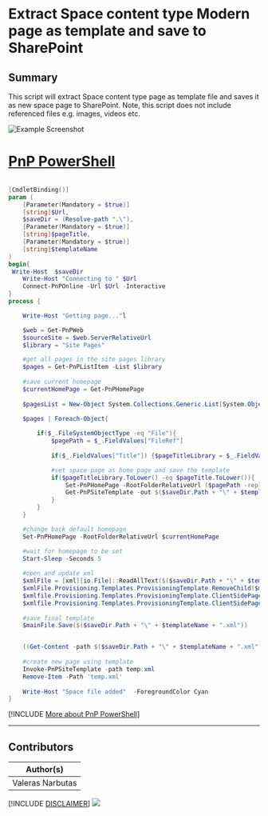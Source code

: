 

# Extract Space content type Modern page as template and save to SharePoint

## Summary

This script will extract Space content type page as template file and saves it as new space page to SharePoint. 
Note, this script does not include referenced files e.g. images, videos etc.

![Example Screenshot](assets/example.png)

# [PnP PowerShell](#tab/pnpps)

```powershell

[CmdletBinding()]
param (
    [Parameter(Mandatory = $true)]
    [string]$Url,
    $saveDir = (Resolve-path ".\"),
    [Parameter(Mandatory = $true)]
    [string]$pageTitle,
    [Parameter(Mandatory = $true)]
    [string]$templateName
)
begin{
 Write-Host  $saveDir
    Write-Host "Connecting to " $Url
    Connect-PnPOnline -Url $Url -Interactive
}
process {

    Write-Host "Getting page..."l

    $web = Get-PnPWeb
    $sourceSite = $web.ServerRelativeUrl
    $library = "Site Pages"

    #get all pages in the site pages library
    $pages = Get-PnPListItem -List $library
 
    #save current homepage
    $currentHomePage = Get-PnPHomePage
 
    $pagesList = New-Object System.Collections.Generic.List[System.Object]

    $pages | Foreach-Object{
        
        if($_.FileSystemObjectType -eq "File"){
		    $pagePath = $_.FieldValues["FileRef"]
            
            if($_.FieldValues["Title"]) {$pageTitleLibrary = $_.FieldValues["Title"].ToString()}

		    #set space page as home page and save the template		
		    if($pageTitleLibrary.ToLower() -eq $pageTitle.ToLower()){
			    Set-PnPHomePage -RootFolderRelativeUrl ($pagePath -replace ($sourceSite+"/"), "")	
			    Get-PnPSiteTemplate -out $($saveDir.Path + "\" + $templateName + ".xml") -Handlers PageContents					 
		    }		
	    }
    }

    #change back default homepage
    Set-PnPHomePage -RootFolderRelativeUrl $currentHomePage

    #wait for homepage to be set
    Start-Sleep -Seconds 5 
 
    #open and update xml
    $xmlFile = [xml][io.File]::ReadAllText($($saveDir.Path + "\" + $templateName + ".xml"))
    $xmlFile.Provisioning.Templates.ProvisioningTemplate.RemoveChild($mainFile.Provisioning.Templates.ProvisioningTemplate.WebSettings)	
    $xmlfile.Provisioning.Templates.ProvisioningTemplate.ClientSidePages.ClientSidePage.Title = $("##PAGENAME##").ToString()
    $xmlfile.Provisioning.Templates.ProvisioningTemplate.ClientSidePages.ClientSidePage.PageName = $("##PAGENAME##.aspx").ToString()
 
    #save final template
    $mainFile.Save($($saveDir.Path + "\" + $templateName + ".xml"))


    ((Get-Content -path $($saveDir.Path + "\" + $templateName + ".xml") -Raw) -replace '##PAGENAME##', $pageTitle) | Set-Content -Path 'temp.xml'
 
    #create new page using template
    Invoke-PnPSiteTemplate -path temp.xml
    Remove-Item -Path 'temp.xml'
    
    Write-Host "Space file added"  -ForegroundColor Cyan
}

```
[!INCLUDE [More about PnP PowerShell](../../docfx/includes/MORE-PNPPS.md)]

***

## Contributors

| Author(s) |
|-----------|
| Valeras Narbutas |


[!INCLUDE [DISCLAIMER](../../docfx/includes/DISCLAIMER.md)]
<img src="https://m365-visitor-stats.azurewebsites.net/script-samples/scripts/spo-export-space-page-as-template-and-save-to-sharepoint" aria-hidden="true" />
